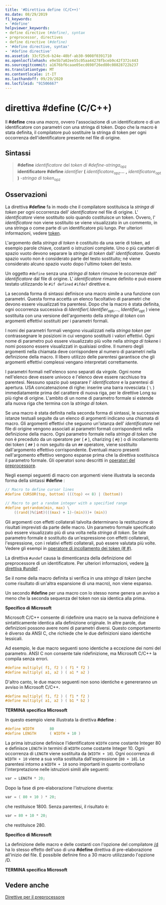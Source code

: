 ```yaml
---
title: '#Direttiva define (C/C++)'
ms.date: 08/29/2019
f1_keywords:
- '#define'
helpviewer_keywords:
- define directive (#define), syntax
- preprocessor, directives
- define directive (#define)
- '#define directive, syntax'
- '#define directive'
ms.assetid: 33cf25c6-b24e-40bf-ab30-9008f0391710
ms.openlocfilehash: e9e5b7a02ee55c05aa44278fbceb9c42f372c443
ms.sourcegitcommit: a1676bf6caae05ecd698f26ed80c08828722b237
ms.translationtype: MT
ms.contentlocale: it-IT
ms.lasthandoff: 09/29/2020
ms.locfileid: "91506667"
---
```

# <a name="define-directive-cc"></a>direttiva #define (C/C++)

Il **#define** crea una *macro*, ovvero l'associazione di un identificatore o di un identificatore con parametri con una stringa di token. Dopo che la macro è stata definita, il compilatore può sostituire la stringa di token per ogni occorrenza dell'identificatore presente nel file di origine.

## <a name="syntax"></a>Sintassi

> **#define** *identificatore* del *token di #define-stringa*<sub>opz</sub>\
> **identificatore #define** *identifier* **(** *identificatore*<sub>opz</sub>**...** **,** *identificatore*<sub>opt</sub> **)** *-stringa di token*<sub>opz</sub>

## <a name="remarks"></a>Osservazioni

La direttiva **#define** fa in modo che il compilatore sostituisca la *stringa di token* per ogni occorrenza dell' *identificatore* nel file di origine. L' *identificatore* viene sostituito solo quando costituisce un token. Ovvero, l' *identificatore* non viene sostituito se viene visualizzato in un commento, in una stringa o come parte di un identificatore più lungo. Per ulteriori informazioni, vedere [token](../cpp/character-sets.md).

L'argomento della *stringa di token* è costituito da una serie di token, ad esempio parole chiave, costanti o istruzioni complete. Uno o più caratteri di spazio vuoto devono separare la *stringa di token* dall' *identificatore*. Questo spazio vuoto non è considerato parte del testo sostituito; né viene considerato alcuno spazio vuoto dopo l'ultimo token del testo.

Un oggetto `#define` senza una *stringa di token* rimuove le occorrenze dell' *identificatore* dal file di origine. L' *identificatore* rimane definito e può essere testato utilizzando le `#if defined` `#ifdef` direttive e.

La seconda forma di sintassi definisce una macro simile a una funzione con parametri. Questa forma accetta un elenco facoltativo di parametri che devono essere visualizzati tra parentesi. Dopo che la macro è stata definita, ogni occorrenza successiva di *Identifier*( *Identifier*<sub>opt</sub>,..., *Identifier*<sub>opt</sub> ) viene sostituita con una versione dell'argomento della *stringa di token* con argomenti effettivi sostituiti per i parametri formali.

I nomi dei parametri formali vengono visualizzati nella *stringa token* per contrassegnare le posizioni in cui vengono sostituiti i valori effettivi. Ogni nome di parametro può essere visualizzato più volte nella *stringa di token*e i nomi possono essere visualizzati in qualsiasi ordine. Il numero degli argomenti nella chiamata deve corrispondere al numero di parametri nella definizione della macro. Il libero utilizzo delle parentesi garantisce che gli argomenti effettivi complessi vengano interpretati correttamente.

I parametri formali nell'elenco sono separati da virgole. Ogni nome nell'elenco deve essere univoco e l'elenco deve essere racchiuso tra parentesi. Nessuno spazio può separare l' *identificatore* e la parentesi di apertura. USA concatenazione di righe: inserire una barra rovesciata ( `\` ) immediatamente prima del carattere di nuova riga, per le direttive Long su più righe di origine. L'ambito di un nome di parametro formale si estende alla nuova riga che termina con la *stringa di token*.

Se una macro è stata definita nella seconda forma di sintassi, le successive istanze testuali seguite da un elenco di argomenti indicano una chiamata di macro. Gli argomenti effettivi che seguono un'istanza dell' *identificatore* nel file di origine vengono associati ai parametri formali corrispondenti nella definizione della macro. Ogni parametro formale nella *stringa di token* che non è preceduto da un operatore per ( `#` ), charizing ( `#@` ) o di incollamento dei token ( `##` ) o non seguito da un `##` operatore, viene sostituito dall'argomento effettivo corrispondente. Eventuali macro presenti nell'argomento effettivo vengono espanse prima che la direttiva sostituisca il parametro formale. Gli operatori sono descritti in [operatori del preprocessore](../preprocessor/preprocessor-operators.md).

Negli esempi seguenti di macro con argomenti viene illustrata la seconda forma della sintassi **#define** :

```C
// Macro to define cursor lines
#define CURSOR(top, bottom) (((top) << 8) | (bottom))

// Macro to get a random integer with a specified range
#define getrandom(min, max) \
    ((rand()%(int)(((max) + 1)-(min)))+ (min))
```

Gli argomenti con effetti collaterali talvolta determinano la restituzione di risultati imprevisti da parte delle macro. Un parametro formale specificato può essere visualizzato più di una volta nella *stringa di token*. Se tale parametro formale è sostituito da un'espressione con effetti collaterali, l'espressione, con i relativi effetti collaterali, può essere valutata più volte. Vedere gli esempi in [operatore di incollamento dei token (# #)](../preprocessor/token-pasting-operator-hash-hash.md).

La direttiva `#undef` causa la dimenticanza della definizione del preprocessore di un identificatore. Per ulteriori informazioni, vedere [la direttiva #undef](../preprocessor/hash-undef-directive-c-cpp.md) .

Se il nome della macro definita si verifica in una *stringa di token* (anche come risultato di un'altra espansione di una macro), non viene espanso.

Un secondo **#define** per una macro con lo stesso nome genera un avviso a meno che la seconda sequenza del token non sia identica alla prima.

**Specifico di Microsoft**

Microsoft C/C++ consente di ridefinire una macro se la nuova definizione è sintatticamente identica alla definizione originale. In altre parole, due definizioni possono avere nomi di parametri diversi. Questo comportamento è diverso da ANSI C, che richiede che le due definizioni siano identiche lessicali.

Ad esempio, le due macro seguenti sono identiche a eccezione dei nomi del parametro. ANSI C non consente tale ridefinizione, ma Microsoft C/C++ la compila senza errori.

```C
#define multiply( f1, f2 ) ( f1 * f2 )
#define multiply( a1, a2 ) ( a1 * a2 )
```

D'altro canto, le due macro seguenti non sono identiche e genereranno un avviso in Microsoft C/C++.

```C
#define multiply( f1, f2 ) ( f1 * f2 )
#define multiply( a1, a2 ) ( b1 * b2 )
```

**TERMINA specifica Microsoft**

In questo esempio viene illustrata la direttiva **#define** :

```C
#define WIDTH       80
#define LENGTH      ( WIDTH + 10 )
```

La prima istruzione definisce l'identificatore `WIDTH` come costante Integer 80 e definisce `LENGTH` in termini di `WIDTH` come costante Integer 10. Ogni occorrenza di `LENGTH` viene sostituita da (`WIDTH + 10`). Ogni occorrenza di `WIDTH + 10` viene a sua volta sostituita dall'espressione (`80 + 10`). Le parentesi intorno a `WIDTH + 10` sono importanti in quanto controllano l'interpretazione nelle istruzioni simili alle seguenti:

```C
var = LENGTH * 20;
```

Dopo la fase di pre-elaborazione l'istruzione diventa:

```C
var = ( 80 + 10 ) * 20;
```

che restituisce 1800. Senza parentesi, il risultato è:

```C
var = 80 + 10 * 20;
```

che restituisce 280.

**Specifico di Microsoft**

La definizione delle macro e delle costanti con l'opzione del compilatore [/d](../build/reference/d-preprocessor-definitions.md) ha lo stesso effetto dell'uso di una **#define** direttiva di pre-elaborazione all'inizio del file. È possibile definire fino a 30 macro utilizzando l'opzione /D.

**TERMINA specifica Microsoft**

## <a name="see-also"></a>Vedere anche

[Direttive per il preprocessore](../preprocessor/preprocessor-directives.md)
